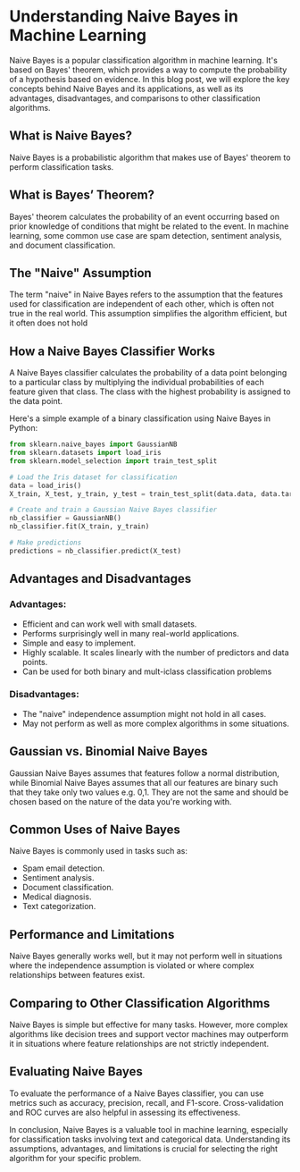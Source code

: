 # Understanding Naive Bayes in Machine Learning

Naive Bayes is a popular classification algorithm in machine learning. It's based on Bayes' theorem, which provides a way to compute the probability of a hypothesis based on evidence. In this blog post, we will explore the key concepts behind Naive Bayes and its applications, as well as its advantages, disadvantages, and comparisons to other classification algorithms.

## What is Naive Bayes?

Naive Bayes is a probabilistic algorithm that makes use of Bayes' theorem to perform classification tasks. 
## What is Bayes’ Theorem?

Bayes' theorem calculates the probability of an event occurring based on prior knowledge of conditions that might be related to the event. In machine learning, some common use case are spam detection, sentiment analysis, and document classification.


## The "Naive" Assumption

The term "naive" in Naive Bayes refers to the assumption that the features used for classification are independent of each other, which is often not true in the real world. This assumption simplifies the algorithm efficient, but it often does not hold

## How a Naive Bayes Classifier Works

A Naive Bayes classifier calculates the probability of a data point belonging to a particular class by multiplying the individual probabilities of each feature given that class. The class with the highest probability is assigned to the data point.

Here's a simple example of a binary classification using Naive Bayes in Python:

```python
from sklearn.naive_bayes import GaussianNB
from sklearn.datasets import load_iris
from sklearn.model_selection import train_test_split

# Load the Iris dataset for classification
data = load_iris()
X_train, X_test, y_train, y_test = train_test_split(data.data, data.target, test_size=0.2)

# Create and train a Gaussian Naive Bayes classifier
nb_classifier = GaussianNB()
nb_classifier.fit(X_train, y_train)

# Make predictions
predictions = nb_classifier.predict(X_test)
```

## Advantages and Disadvantages

### Advantages:
- Efficient and can work well with small datasets.
- Performs surprisingly well in many real-world applications.
- Simple and easy to implement.
- Highly scalable. It scales linearly with the number of predictors and data points.
- Can be used for both binary and mult-iclass classification problems

### Disadvantages:
- The "naive" independence assumption might not hold in all cases.
- May not perform as well as more complex algorithms in some situations.

## Gaussian vs. Binomial Naive Bayes

Gaussian Naive Bayes assumes that features follow a normal distribution, while Binomial Naive Bayes assumes that all our features are binary such that they take only two values e.g. 0,1. They are not the same and should be chosen based on the nature of the data you're working with.

## Common Uses of Naive Bayes

Naive Bayes is commonly used in tasks such as:
- Spam email detection.
- Sentiment analysis.
- Document classification.
- Medical diagnosis.
- Text categorization.

## Performance and Limitations

Naive Bayes generally works well, but it may not perform well in situations where the independence assumption is violated or where complex relationships between features exist.

## Comparing to Other Classification Algorithms

Naive Bayes is simple but effective for many tasks. However, more complex algorithms like decision trees and support vector machines may outperform it in situations where feature relationships are not strictly independent.

## Evaluating Naive Bayes

To evaluate the performance of a Naive Bayes classifier, you can use metrics such as accuracy, precision, recall, and F1-score. Cross-validation and ROC curves are also helpful in assessing its effectiveness.

In conclusion, Naive Bayes is a valuable tool in machine learning, especially for classification tasks involving text and categorical data. Understanding its assumptions, advantages, and limitations is crucial for selecting the right algorithm for your specific problem.